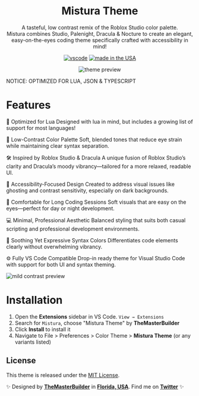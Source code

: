 <div align="center">

# Mistura Theme

A tasteful, low contrast remix of the Roblox Studio color palette.
<br>
Mistura combines Studio, Palenight, Dracula & Nocture to create an elegant, easy-on-the-eyes coding theme specifically crafted with accessibility in mind!

[![vscode](https://img.shields.io/badge/vscode-v1.12+-373277.svg?style=for-the-badge)](https://code.visualstudio.com/updates/v1_12) [![made in the USA](https://img.shields.io/badge/made%20in-usa-008751.svg?style=for-the-badge)]()

![theme preview](https://i.imgur.com/G3KSdGo.png)

</div>
NOTICE: OPTIMIZED FOR LUA, JSON & TYPESCRIPT

# Features

🧩 Optimized for Lua
Designed with lua in mind, but includes a growing list of support for most languages!

🎨 Low-Contrast Color Palette
Soft, blended tones that reduce eye strain while maintaining clear syntax separation.

🛠️ Inspired by Roblox Studio & Dracula
A unique fusion of Roblox Studio’s clarity and Dracula’s moody vibrancy—tailored for a more relaxed, readable UI.

🧠 Accessibility-Focused Design
Created to address visual issues like ghosting and contrast sensitivity, especially on dark backgrounds.

🌙 Comfortable for Long Coding Sessions
Soft visuals that are easy on the eyes—perfect for day or night development.

💻 Minimal, Professional Aesthetic
Balanced styling that suits both casual scripting and professional development environments.

🧘 Soothing Yet Expressive Syntax Colors
Differentiates code elements clearly without overwhelming vibrancy.

⚙️ Fully VS Code Compatible
Drop-in ready theme for Visual Studio Code with support for both UI and syntax theming.

![mild contrast preview](https://i.imgur.com/kxR49j3.png)

# Installation

1. Open the **Extensions** sidebar in VS Code. `View → Extensions`
1. Search for `Mistura`, choose "Mistura Theme" by **TheMasterBuilder**
1. Click **Install** to install it
1. Navigate to File > Preferences > Color Theme > **Mistura Theme** (or any variants listed)

## License

This theme is released under the [MIT License](https://github.com/whizkydee/vscode-palenight-theme/blob/master/license.md).

✨ Designed by **[TheMasterBuilder](https://www.youtube.com/@TheMastrBuilder)** in **[Florida, USA](https://www.google.com/maps/place/Florida)**. Find me on **[Twitter](https://x.com/Builder_Creates)** ✨
